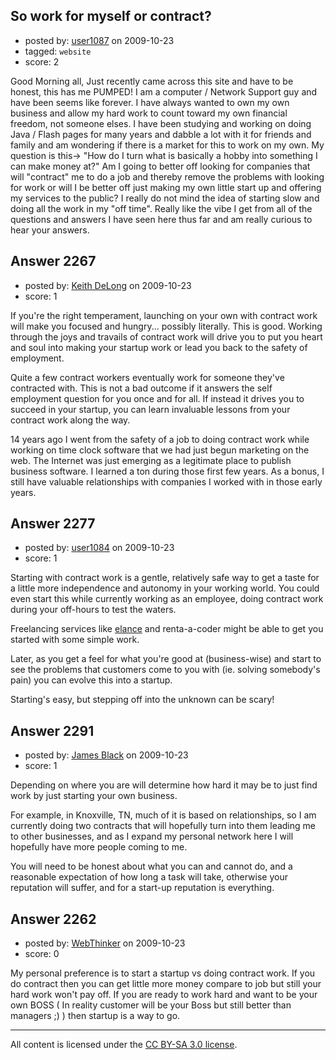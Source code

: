 ## So work for myself or contract?

- posted by: [user1087](https://stackexchange.com/users/-1/1087-user1087) on 2009-10-23
- tagged: `website`
- score: 2

Good Morning all,
Just recently came across this site and have to be honest, this has me PUMPED!  I am a computer / Network Support guy and have been seems like forever.  I have always wanted to own my own business and allow my hard work to count toward my own financial freedom, not someone elses.  I have been studying and working on doing Java / Flash pages for many years and dabble a lot with it for friends and family and am wondering if there is a market for this to work on my own.  My question is this->  "How do I turn what is basically a hobby into something I can make money at?" Am I going to better off looking for companies that will "contract" me to do a job and thereby remove the problems with looking for work or will I be better off just making my own little start up and offering my services to the public?  I really do not mind the idea of starting slow and doing all the work in my "off time".  Really like the vibe I get from all of the questions and answers I have seen here thus far and am really curious to hear your answers.  


## Answer 2267

- posted by: [Keith DeLong](https://stackexchange.com/users/-1/888-keith-delong) on 2009-10-23
- score: 1

If you're the right temperament, launching on your own with contract work will make you focused and hungry... possibly literally. This is good. Working through the joys and travails of contract work will drive you to put you heart and soul into making your startup work or lead you back to the safety of employment. 

Quite a few contract workers eventually work for someone they've contracted with. This is not a bad outcome if it answers the self employment question for you once and for all. If instead it drives you to succeed in your startup, you can learn invaluable lessons from your contract work along the way.

14 years ago I went from the safety of a job to doing contract work while working on time clock software that we had just begun marketing on the web. The Internet was just emerging as a legitimate place to publish business software. I learned a ton during those first few years. As a bonus, I still have valuable relationships with companies I worked with in those early years. 



## Answer 2277

- posted by: [user1084](https://stackexchange.com/users/-1/1084-user1084) on 2009-10-23
- score: 1

<p>Starting with contract work is a gentle, relatively safe way to get a taste for a little more independence and autonomy in your working world. You could even start this while currently working as an employee, doing contract work during your off-hours to test the waters.</p>

<p>Freelancing services like <a href="http://www.elance.com" rel="nofollow">elance</a> and renta-a-coder might be able to get you started with some simple work.</p>

<p>Later, as you get a feel for what you're good at (business-wise) and start to see the problems that customers come to you with (ie. solving somebody's pain) you can evolve this into a startup.</p>

<p>Starting's easy, but stepping off into the unknown can be scary! </p>



## Answer 2291

- posted by: [James Black](https://stackexchange.com/users/-1/1074-james-black) on 2009-10-23
- score: 1

Depending on where you are will determine how hard it may be to just find work by just starting your own business.

For example, in Knoxville, TN, much of it is based on relationships, so I am currently doing two contracts that will hopefully turn into them leading me to other businesses, and as I expand my personal network here I will hopefully have more people coming to me.

You will need to be honest about what you can and cannot do, and a reasonable expectation of how long a task will take, otherwise your reputation will suffer, and for a start-up reputation is everything.


## Answer 2262

- posted by: [WebThinker](https://stackexchange.com/users/-1/506-webthinker) on 2009-10-23
- score: 0

My personal preference is to start a startup vs doing contract work. If you do contract then you can get little more money compare to job but still your hard work won't pay off. If you are ready to work hard and want to be your own BOSS ( In reality customer will be your Boss but still better than managers ;) ) then startup is a way to go.



---

All content is licensed under the [CC BY-SA 3.0 license](https://creativecommons.org/licenses/by-sa/3.0/).

